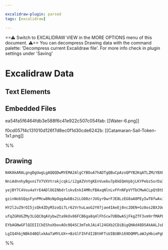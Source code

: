 ```yaml
---

excalidraw-plugin: parsed
tags: [excalidraw]

---
```

==⚠  Switch to EXCALIDRAW VIEW in the MORE OPTIONS menu of this document. ⚠== You can decompress Drawing data with the command palette: 'Decompress current Excalidraw file'. For more info check in plugin settings under 'Saving'


# Excalidraw Data

## Text Elements
## Embedded Files
ea54fa5f6464fdb3e588f6c41e922c507c054fab: [[Water-6.png]]

f0cd057f4c131010d126f7d8ec0f1d30cde6242b: [[Catamaran-Sail-Token-1x1.png]]

%%
## Drawing
```compressed-json
N4KAkARALgngDgUwgLgAQQQDwMYEMA2AlgCYBOuA7hADTgQBuCpAzoQPYB2KqATLZMzYBXUtiRoIACyhQ4zZAHoFAc0JRJQgEYA6bGwC2CgF7N6hbEcK4OCtptbErHALRY8RMpWdx8Q1TdIEfARcZgRmBShcZQUebQAObQBmGjoghH0EDihmbgBtcDBQMBKIEm4IAEYARQAVAAkAKwBhZQBOVJLIWEQKwn1opH5SzG5nSvjEpLb4pMqAVgAWHjaA

NniAdnnhyBgxniTV7VXVtrakjcqki/i2gAZVnYgKEnVuebu7p8kEQmVpbjLKYPebzSorDa3eKrRZPazKYLcL6FARQUhsADWCGabHwbFIFTR1mYcFwgWynVKmlw2AxynRQg4xBxeIJEiJHBJZKyUEpkAAZoR8PgAMqwRESSQ0jSBPkQZhozEIADqr0k3EqTwV6KxYpgEvQgg8coZ/w44VyaE1KIgbFJ2DUeytnyeDKZ5uYltQHCEwq1CAQxG4l0Wp

yejBY7C4Vou4aYrE4ADlOGINbdrlskvEnkI4MRcFBAxqNlnLvFFnNFpVYTbCMwACLpQtBtD8ghhJ704RwACSxC9eQAuk9NMImQBRYKZbID4c2ogcDHcH1++dsWlF1vthBPQXBPsVEJLNvzfkwmH84iaJIIeaTM/YKsINo8HjYD4bbB3Y+4TRy5juOIqAFF0YDWqBlQonOXRlEyWAVLgdwQIUAC+wzFKU5QSBwHAAI7jmcbSVHKPRAWUAzKEMNqjG

gzinNobSQqsFynPMcw8NsNpOqg4wbBs2iLG08zrJUGyrDwrFJE8LzEG8aA8PEyIwT8fwAvJilwhwCJAUppTakqLL4oS5CcqS5K8iONJ0m6zK4kZ7ImVy5lynuorimRUrYDKVEwfpWKqrJ6pWlqiq6u5FRGuUrrCGaFoak8do0o6GoujaNkel6K74P6m68NchxxpGnCArpkARgmHDJhwqZoIs8Q8BWZzZjaub5s2xalhMGw8HcPCXE8daNsE7Vbvg

HY2l2uZ9rOI5jsQk4ZDyM3zoQi7Lr62VrhuLaoG2Y07jae4IAeEj8nc2DEN+Gz8os2BXJUdwPcQ4KrPyGzEPECBfvylTEEk53EAg4nLH+WqAfkKJgTsYFQQNcE0eguDEah4DQRAuBwHAYoFkBGHQD8mQVPmpBLsMDCEAgFAAEJWZNTKGWy6AAMT8qzbOUhA2AiOZPaFvoYo6tidmMxATOVAg4vixzXOkDzfM07SdO2ayxnEmZPLS9zPK8xkABiQp

ufqZGRUGZMy3LGQC0qAVybwZta9kOv86FCB6ga8q4lFhScw7UBOwASjFkgZfF3vm9rfMAPL2slzq6T7ssR3rnBQLruD6EK3GcaU4eO3zuspyKhBGEBPX24necZLUWBQAAgkQyjRugwT8hZYe+072OkHXstsBQPy4DtWXlxb+jjkyte9/3IQ7ejU+axXft85P6IULU8BkTZHMAeiwoABrcMxbQCWCkKvhJwkcWTO+4vgACah+XNoDVsasVwKeC2eQ

EYbAGNwGFlQIEIICkEShoXbovAOc0Q4SC3mTekJAi4l24GXb2CDiBigQHAd48DSAkAALJsEBuPX8wQdp7XGqUdBDN/42ipriWepBlDUgABQ8FEtQXgHCuEbE4XcbQ8wACUcp/YIGUL6MkFQmGsIOF8PKcjZF8IEcI1CI8eRWyxNHKAUZMobTJvycgmRRFwTwVpWhMEsikNymiYBTxsBEGwWgGxB0YIcHTkBZxCUhBQAXB40gwDVHezsI0L6OQRRu

LgIQ4hbjNBkO4BQlxkAaTaMYLUX++BzGlFIhFdI2BtHFTsUIBUBh169DQMPLaWJyHbiePgUIdc8mEFSek9awoUZgHAQKIU4R/4oRAChIAA==
```
%%